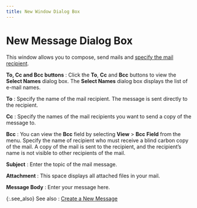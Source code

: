 ```yaml
---
title: New Window Dialog Box
---
```


# New Message Dialog Box


This window allows you to compose, send mails and [specify  the mail recipient]({{site.eml_baseurl}}/misc/specify_a_mail_recipient.html).


**To, Cc and Bcc buttons**
: Click the **To**,  **Cc** and **Bcc**  buttons to view the **Select Names**  dialog box. The **Select Names** dialog  box displays the list of e-mail names.


**To**
: Specify the name of the mail recipient. The message  is sent directly to the recipient.


**Cc**
: Specify the names of the mail recipients you want  to send a copy of the message to.


**Bcc**
: You can view the **Bcc**  field by selecting **View** > **Bcc** **Field**  from the menu. Specify the name of recipient who must receive a blind  carbon copy of the mail. A copy of the mail is sent to the recipient,  and the recipient’s name is not visible to other recipients of the mail.


**Subject**
: Enter the topic of the mail message.


**Attachment**
: This space displays all attached files in your mail.


**Message Body**
: Enter your message here.


{:.see_also}
See also
: [Create a New  Message]({{site.eml_baseurl}}/use-everest-e-mail/create_a_new_message.html)

